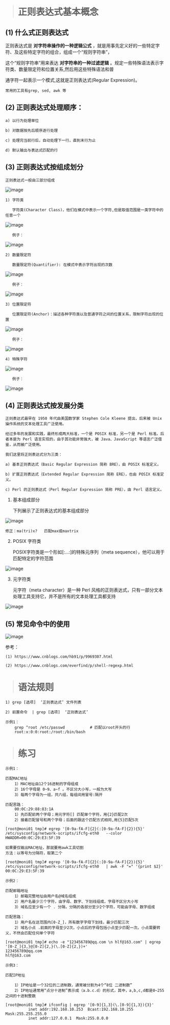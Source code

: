 > # 正则表达式基本概念

## (1) 什么式正则表达式

   正则表达式是 **对字符串操作的一种逻辑公式** ，就是用事先定义好的一些特定字符、及这些特定字符的组合，组成一个“规则字符串”，
    
这个“规则字符串”用来表达 **对字符串的一种过滤逻辑** 。规定一些特殊语法表示字符类、数量限定符和位置关系,然后用这些特殊语法和普

通字符一起表示一个模式,这就是正则表达式(Regular Expression)。

    常用的工具有grep, sed, awk 等

## (2) 正则表达式处理顺序：
    
    a) 以行为处理单位

    b) 对数据按先后顺序逐行处理

    c) 处理完当前行后，自动处理下一行，直到末行为止

    d) 默认输出与表达式匹配的行

## (3) 正则表达式按组成划分

    正则表达式一般由三部分组成
    
![image](https://user-images.githubusercontent.com/42632290/160265746-5ffa908e-35e1-42f9-bd8b-c92e5fe91b0e.png)

    1) 字符类
    
       字符类(Character Class)，他们在模式中表示一个字符,但是取值范围是一类字符中的任意一个

![image](https://user-images.githubusercontent.com/42632290/160265773-a36e2a38-7e83-4ff3-8d33-eb5eb03b3058.png)

       例子：
       
![image](https://user-images.githubusercontent.com/42632290/160265922-d6fb912d-eb30-4f82-ab01-b5244cc4d9fd.png)

    2) 数量限定符
    
       数量限定符(Quantifier): 在模式中表示字符出现的次数
        
![image](https://user-images.githubusercontent.com/42632290/160265845-145ef855-23ef-4d87-8e52-3b7f113ced76.png)

       例子：

![image](https://user-images.githubusercontent.com/42632290/160265932-28333603-b922-4cd4-993b-38d73eea9e97.png)

    3) 位置限定符

       位置限定符(Anchor)：描述各种字符类以及普通字符之间的位置关系，限制字符出现的位置

![image](https://user-images.githubusercontent.com/42632290/160265884-3281338d-46c7-4d0d-a6f0-0fe140d719fd.png)

       例子：

![image](https://user-images.githubusercontent.com/42632290/160265944-b024c9eb-de27-4d64-b289-8fc9bc111d4a.png)

    4) 特殊字符

![image](https://user-images.githubusercontent.com/42632290/160265900-7b3c6621-146c-4b5b-bbe5-3a5c7302bff4.png)

       例子：

![image](https://user-images.githubusercontent.com/42632290/160265966-a514f5b4-dc14-47b6-9ff2-e886433b0ec3.png)


## (4) 正则表达式按发展分类

    正则表达式最早在 1950 年代由美国数学家 Stephen Cole Kleene 提出，后来被 Unix 操作系统的文本处理工具广泛使用。

    经过多年的发展和实践，最终形成两大标准，一个是 POSIX 标准，另一个是 Perl 标准。后者本是为 Perl 语言实现的，由于其功能非常强大，被 Java、JavaScript 等语言广泛借鉴，从而被广泛使用。

    我们这里将正则表达式分为三类：

    a) 基本正则表达式（Basic Regular Expression 简称 BRE），由 POSIX 标准定义。
    
    b) 扩展正则表达式（Extended Regular Expression 简称 ERE），也由 POSIX 标准定义。
    
    c) Perl 的正则表达式（Perl Regular Expression 简称 PRE），由 Perl 语言定义。

  1) 基本组成部分  

     下列展示了正则表达式的基本组成部分  

![image](https://user-images.githubusercontent.com/42632290/160266125-93e4fc22-b3ce-4953-9988-20cb52b83de9.png)

    修正：ma(tri)x?   匹配max或maxtrix

  2) POSIX 字符类

     POSIX字符类是一个形如[:...:]的特殊元序列（meta sequence），他可以用于匹配特定的字符范围

![image](https://user-images.githubusercontent.com/42632290/160266213-4ca98827-a17e-4720-a47b-a6dd45d8c953.png)

  3) 元字符类

     元字符（meta character）是一种 Perl 风格的正则表达式，只有一部分文本处理工具支持它，并不是所有的文本处理工具都支持

![image](https://user-images.githubusercontent.com/42632290/160266254-dae8b458-e02d-44bf-91fc-a51dc05f587c.png)


## (5) 常见命令中的使用

![image](https://user-images.githubusercontent.com/42632290/160266292-33b5de7e-d489-4752-9c3e-9a5296bafc4f.png)

参考：

    (1) https://www.cnblogs.com/hb91/p/9969307.html

    (2) https://www.cnblogs.com/everfind/p/shell-regexp.html
    
> # 语法规则

    1) grep [选项]  ‘正则表达式’ 文件列表
    
    2) 前置命令  | grep [选项]  ‘正则表达式’

```
示例1：
    grep ^root /etc/passwd           # 匹配以root开头的行
    root:x:0:0:root:/root:/bin/bash
```
> # 练习

```
示例1：

匹配MAC地址
    1）MAC地址由12个16进制的字母组成
    2）16个字母是 0~9、a~f 。不区分大小写，一般为大写
    3）每两个字母为一组，共六组，每组间用冒号:隔开
    
匹配思路：
    00:0C:29:88:83:1A
    1）先匹配前两个字母；用元字符[] 匹配单个字符，用{2}匹配2次
    2）接着匹配冒号和两个字母；后面的跟这个匹配方式相同,用{5}匹配5次

[root@moni01 tmp]# egrep '[0-9a-fA-F]{2}(:[0-9a-fA-F]{2}){5}' /etc/sysconfig/network-scripts/ifcfg-eth0   --color
HWADDR=00:0C:29:E3:5F:39

如果要仅输出MAC地址，那就要用awk工具切割
方法：以等号为分隔符，取第二个

[root@moni01 tmp]# egrep '[0-9a-fA-F]{2}(:[0-9a-fA-F]{2}){5}' /etc/sysconfig/network-scripts/ifcfg-eth0   | awk -F "=" '{print $2}'
00:0C:29:E3:5F:39

示例2：

匹配邮箱地址
    1）邮箱完整地址由用户名@域名组成
    2）用户名最少三个字符，由字母、数字、下划线组成，字母不区分大小写
    3）域名应至少有一个 . 分隔，分隔的各部分至少2个字符，可能由字母、数字组成

匹配思路：
    1）用户名在这范围内[0-Z_]，所有数字字母下划线，最少匹配三次
    2）域名小点 .前面的字母至少2次，小点后的字母包括小点至少匹配一次。小点需要转义，不然会匹配任何单个字符

[root@moni01 tmp]# echo -e "123456789@qq.com \n hlf@163.com" | egrep '[0-Z_]{3,}@[0-Z]{2,}(\.[0-Z]{2,})+'
123456789@qq.com
hlf@163.com

示例3：

匹配IP地址

    1）IP地址是一个32位的二进制数，通常被分割为4个“8位 二进制数”
    2）IP地址通常用“点分十进制”表示成（a.b.c.d）的形式，其中，a,b,c,d都是0~255之间的十进制整数

[root@moni01 tmp]# ifconfig | egrep '[0-9]{1,3}(\.[0-9]{1,3}){3}'
          inet addr:192.168.10.253  Bcast:192.168.10.255  Mask:255.255.255.0
          inet addr:127.0.0.1  Mask:255.0.0.0
```
